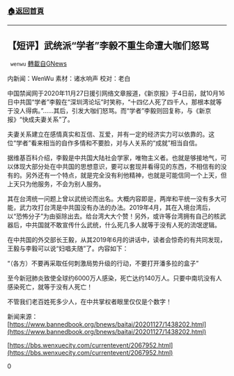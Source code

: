 ###  [:house:返回首頁](https://github.com/ourhimalayas/txt)
---

## 【短评】武统派“学者”李毅不重生命遭大咖们怒骂
` wenwu` [轉載自GNews](https://gnews.org/zh-hans/598234/)

内新闻：WenWu
素材：诸水响声
校对：老白

中国禁闻网于2020年11月27日援引网络文章报道，《新京报》于4日前，就10月16日中共国“学者”李毅在“深圳湾论坛”时笑称，“十四亿人死了四千人，那根本就等于没人得病。”……其后，引发大咖们怒骂。而“学者”李毅则回复称，与《新京报》“快成夫妻关系”了。

夫妻关系建立在感情真实和互信、互爱，并有一定的经济实力可以依靠的。这位“学者”看来相当的自作多情和不要脸，对与人关系的“成就”相当自信。

据维基百科介绍，李毅是中共国大陆社会学家，唯物主义者。也就是够接地气，可以体现大部分处在中共国的思想意识，要可以套现并看得见的东西，不相信有的没有的。另外还有一个特点，就是完全没有利他精神，也就是可能信同一个上天，但上天只为他服务，不会为别人服务。

其在台湾统一问题上曾以武统论而出名。大概内容即是，两岸和平统一没有多大可能，武力攻打台湾是中共国没有办法的办法。2019年4月，其在入境台湾后，以“恐怖分子”为由驱除出去。给台湾大大个赞！另外，或许等台湾拥有自己的核武器后，中共国就不敢宣传什么武统，什么死几多人就等于没有人死的流氓逻辑。

在中共国的外交部长王毅，从其2019年6月的讲话中，读者会惊奇的有共同发现，王毅与李毅可以说“妇唱夫随”了。内容如下：

“（各方）不要再采取任何刺激局势升级的行动，不要打开潘多拉的盒子”

至今新冠肺炎致使全球约6000万人感染，死亡达约140万人。只要中南坑没有人感染死亡，就等于没有人死亡！

不管我们老百姓死多少人，在中共掌权者眼里仅仅是个数字！

新闻来源：[https://www.bannedbook.org/bnews/baitai/20201127/1438202.html](https://www.bannedbook.org/bnews/baitai/20201127/1438202.html)

[https://bbs.wenxuecity.com/currentevent/2067952.html](https://bbs.wenxuecity.com/currentevent/2067952.html)

0
